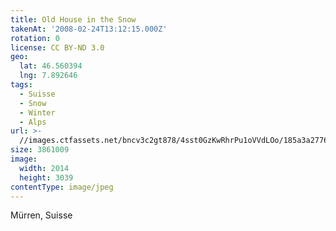 ```yaml
---
title: Old House in the Snow
takenAt: '2008-02-24T13:12:15.000Z'
rotation: 0
license: CC BY-ND 3.0
geo:
  lat: 46.560394
  lng: 7.892646
tags:
  - Suisse
  - Snow
  - Winter
  - Alps
url: >-
  //images.ctfassets.net/bncv3c2gt878/4sst0GzKwRhrPu1oVVdLOo/185a3a2776453fde96ebc7d8e74dfb81/old-house-in-the-snow_4343887056_o
size: 3861009
image:
  width: 2014
  height: 3039
contentType: image/jpeg
---
```


Mürren, Suisse